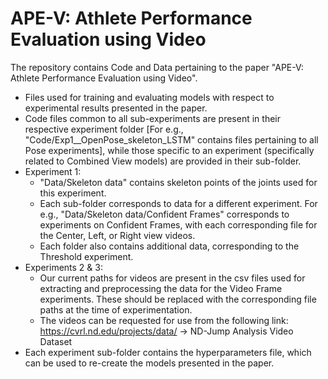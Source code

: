 # APE-V: Athlete Performance Evaluation using Video

The repository contains Code and Data pertaining to the paper "APE-V: Athlete Performance Evaluation using Video". 

- Files used for training and evaluating models with respect to experimental results presented in the paper.
- Code files common to all sub-experiments are present in their respective experiment folder [For e.g., "Code/Exp1__OpenPose_skeleton_LSTM" contains files pertaining to all Pose experiments], while those specific to an experiment (specifically related to Combined View models) are provided in their sub-folder.
- Experiment 1:
  - "Data/Skeleton data" contains skeleton points of the joints used for this experiment.
  - Each sub-folder corresponds to data for a different experiment. For e.g., "Data/Skeleton data/Confident Frames" corresponds to experiments on Confident Frames, with each corresponding file for the Center, Left, or Right view videos.
  - Each folder also contains additional data, corresponding to the Threshold experiment.
- Experiments 2 & 3:
  - Our current paths for videos are present in the csv files used for extracting and preprocessing the data for the Video Frame experiments. These should be replaced with the corresponding file paths at the time of experimentation.
  - The videos can be requested for use from the following link: https://cvrl.nd.edu/projects/data/ -> ND-Jump Analysis Video Dataset
- Each experiment sub-folder contains the hyperparameters file, which can be used to re-create the models presented in the paper. 
